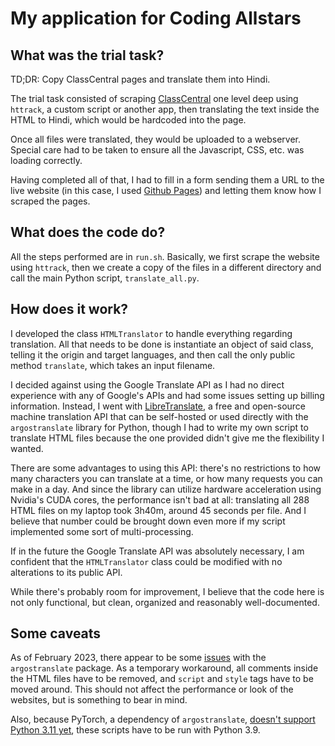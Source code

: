 # My application for Coding Allstars

## What was the trial task?

TD;DR: Copy ClassCentral pages and translate them into Hindi.

The trial task consisted of scraping
[ClassCentral](https://www.classcentral.com/) one level deep using `httrack`, a
custom script or another app, then translating the text inside the HTML to
Hindi, which would be hardcoded into the page.

Once all files were translated, they would be uploaded to a webserver. Special
care had to be taken to ensure all the Javascript, CSS, etc. was loading
correctly.

Having completed all of that, I had to fill in a form sending them a URL to the
live website (in this case, I used
[Github Pages](https://nmontesoro.github.io/caapplication/)) and letting them
know how I scraped the pages.

## What does the code do?

All the steps performed are in `run.sh`. Basically, we first scrape the website
using `httrack`, then we create a copy of the files in a different directory and
call the main Python script, `translate_all.py`.

## How does it work?

I developed the class `HTMLTranslator` to handle everything regarding
translation. All that needs to be done is instantiate an object of said class,
telling it the origin and target languages, and then call the only public
method `translate`, which takes an input filename.

I decided against using the Google Translate API as I had no direct
experience with any of Google's APIs and had some issues setting up billing
information. Instead, I went with
[LibreTranslate](https://github.com/LibreTranslate/LibreTranslate),
a free and open-source machine translation API that can be self-hosted or
used directly with the `argostranslate` library for Python, though I had to
write my own script to translate HTML files because the one provided didn't
give me the flexibility I wanted.

There are some advantages to using this API: there's no restrictions to how many
characters you can translate at a time, or how many requests you can make in a
day. And since the library can utilize hardware acceleration using Nvidia's
CUDA cores, the performance isn't bad at all: translating all 288 HTML files
on my laptop took 3h40m, around 45 seconds per file. And I believe that number
could be brought down even more if my script implemented some sort of
multi-processing.

If in the future the Google Translate API was absolutely necessary, I am
confident that the `HTMLTranslator` class could be modified with no alterations
to its public API.

While there's probably room for improvement, I believe that the code here is
not only functional, but clean, organized and reasonably well-documented.

## Some caveats

As of February 2023, there appear to be some
[issues](https://github.com/argosopentech/translate-html/issues/9) with the
`argostranslate` package. As a temporary workaround, all comments inside the
HTML files have to be removed, and `script` and `style` tags have to be moved
around. This should not affect the performance or look of the websites, but
is something to bear in mind.

Also, because PyTorch, a dependency of `argostranslate`,
[doesn't support Python 3.11 yet](https://github.com/pytorch/pytorch/issues/86566), these scripts have to be run with Python 3.9.
